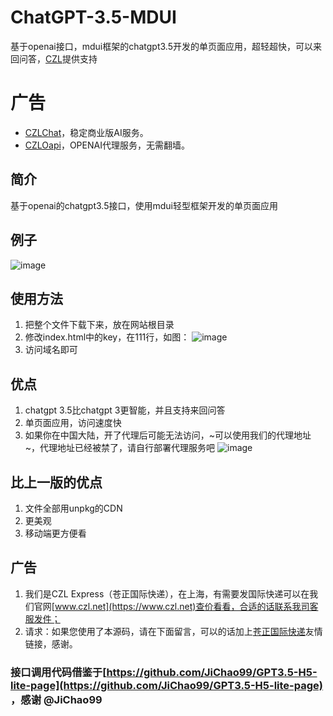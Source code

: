 # ChatGPT-3.5-MDUI
基于openai接口，mdui框架的chatgpt3.5开发的单页面应用，超轻超快，可以来回问答，[CZL](https://czl.net)提供支持

# 广告
- [CZLChat](https://chat.czl.net)，稳定商业版AI服务。
- [CZLOapi](https://oapi.czl.net)，OPENAI代理服务，无需翻墙。

## 简介

基于openai的chatgpt3.5接口，使用mdui轻型框架开发的单页面应用


## 例子

![image](https://user-images.githubusercontent.com/95951386/224469793-f3ea9547-ae55-448a-898b-3ba40759d754.png)

## 使用方法

1. 把整个文件下载下来，放在网站根目录
2. 修改index.html中的key，在111行，如图：
  ![image](https://user-images.githubusercontent.com/95951386/224311048-832e77df-e1e1-43f1-85e0-27af6142deed.png)
3. 访问域名即可

## 优点

1. chatgpt 3.5比chatgpt 3更智能，并且支持来回问答
2. 单页面应用，访问速度快
3. 如果你在中国大陆，开了代理后可能无法访问，~可以使用我们的代理地址~，代理地址已经被禁了，请自行部署代理服务吧
![image](https://user-images.githubusercontent.com/95951386/223961865-46506b06-5c9a-40de-a0e4-1dbe922e5e78.png)

## 比上一版的优点

1. 文件全部用unpkg的CDN
2. 更美观
3. 移动端更方便看


## 广告

1. 我们是CZL Express（苍正国际快递），在上海，有需要发国际快递可以在我们官网[www.czl.net](https://www.czl.net)查价看看，合适的话联系我司客服发件；
2. 请求：如果您使用了本源码，请在下面留言，可以的话加上[苍正国际快递](https://www.czl.net)友情链接，感谢。


### 接口调用代码借鉴于[https://github.com/JiChao99/GPT3.5-H5-lite-page](https://github.com/JiChao99/GPT3.5-H5-lite-page) ，感谢 @JiChao99
